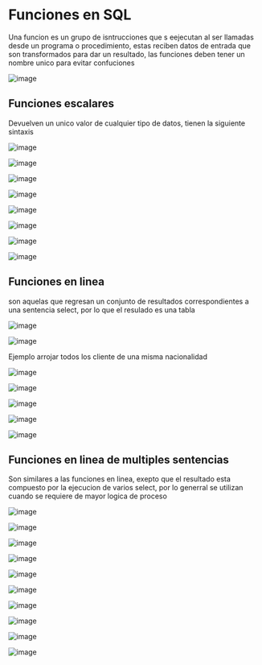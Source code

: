 # Funciones en SQL

Una funcion es un grupo de isntrucciones que s eejecutan al ser llamadas desde un programa o procedimiento, estas reciben datos de entrada que son transformados para dar un resultado, las funciones deben tener un nombre unico para evitar confuciones

![image](https://github.com/M1CaPe/Fundacion-carlos-slim-...-Administrador-de-bases-de-datos/assets/165348871/f6d7aeca-c406-4fe0-b84c-ade86f7e899c)

## Funciones escalares
Devuelven un unico valor de cualquier tipo de datos, tienen la siguiente sintaxis

![image](https://github.com/M1CaPe/Fundacion-carlos-slim-...-Administrador-de-bases-de-datos/assets/165348871/efc8ce6e-fe9f-43f0-b950-d2560f0047ce)

![image](https://github.com/M1CaPe/Fundacion-carlos-slim-...-Administrador-de-bases-de-datos/assets/165348871/331aab25-0e22-4470-8ce7-ee1ec0bc0c3f)

![image](https://github.com/M1CaPe/Fundacion-carlos-slim-...-Administrador-de-bases-de-datos/assets/165348871/06e6ff70-5afc-484d-9fef-a50574926902)

![image](https://github.com/M1CaPe/Fundacion-carlos-slim-...-Administrador-de-bases-de-datos/assets/165348871/4eb3da06-d383-424b-b1f8-415eb75cddd4)

![image](https://github.com/M1CaPe/Fundacion-carlos-slim-...-Administrador-de-bases-de-datos/assets/165348871/f3aff716-bc09-4ba3-802c-9de4a667317a)

![image](https://github.com/M1CaPe/Fundacion-carlos-slim-...-Administrador-de-bases-de-datos/assets/165348871/8393f503-3c1d-4169-bd34-1d0fa7819125)

![image](https://github.com/M1CaPe/Fundacion-carlos-slim-...-Administrador-de-bases-de-datos/assets/165348871/ad95a456-bdc2-4e0e-8a53-388ac7bcce02)

![image](https://github.com/M1CaPe/Fundacion-carlos-slim-...-Administrador-de-bases-de-datos/assets/165348871/27fae9ce-efd3-492e-98d9-49e3b3f94196)


## Funciones en linea
son aquelas que regresan un conjunto de resultados correspondientes a una sentencia select, por lo que el resulado es una tabla

![image](https://github.com/M1CaPe/Fundacion-carlos-slim-...-Administrador-de-bases-de-datos/assets/165348871/40108ffe-e0b1-4397-b59e-ac08fa7ba684)

![image](https://github.com/M1CaPe/Fundacion-carlos-slim-...-Administrador-de-bases-de-datos/assets/165348871/595aa1b3-3565-41dc-9991-407b5ad88985)

Ejemplo arrojar todos los cliente de una misma nacionalidad

![image](https://github.com/M1CaPe/Fundacion-carlos-slim-...-Administrador-de-bases-de-datos/assets/165348871/78de646d-59f4-4e12-aab0-596036fd613a)

![image](https://github.com/M1CaPe/Fundacion-carlos-slim-...-Administrador-de-bases-de-datos/assets/165348871/7d10f928-a026-4a35-8931-55b41a5e9958)

![image](https://github.com/M1CaPe/Fundacion-carlos-slim-...-Administrador-de-bases-de-datos/assets/165348871/18a96964-a043-42cb-8cf6-d9089e2c9368)

![image](https://github.com/M1CaPe/Fundacion-carlos-slim-...-Administrador-de-bases-de-datos/assets/165348871/ba16c992-fb65-4e09-b8c1-aba0333e4f2b)

![image](https://github.com/M1CaPe/Fundacion-carlos-slim-...-Administrador-de-bases-de-datos/assets/165348871/86501cf3-2fe9-4e94-a24f-2e575272f997)

## Funciones en linea de multiples sentencias
Son similares a las funciones en linea, exepto que el resultado esta compuesto por la ejecucion de varios select, por lo generral se utilizan cuando se requiere de mayor logica de proceso

![image](https://github.com/M1CaPe/Fundacion-carlos-slim-...-Administrador-de-bases-de-datos/assets/165348871/42f46ace-140b-425f-ad30-697bc02c497d)

![image](https://github.com/M1CaPe/Fundacion-carlos-slim-...-Administrador-de-bases-de-datos/assets/165348871/98b96f1f-1651-4904-acab-e77ae27a0e3d)

![image](https://github.com/M1CaPe/Fundacion-carlos-slim-...-Administrador-de-bases-de-datos/assets/165348871/3b113f07-bab2-4212-ba7e-835db39488d8)

![image](https://github.com/M1CaPe/Fundacion-carlos-slim-...-Administrador-de-bases-de-datos/assets/165348871/3ecf5127-0477-49a4-9b1b-5879a35dceeb)

![image](https://github.com/M1CaPe/Fundacion-carlos-slim-...-Administrador-de-bases-de-datos/assets/165348871/651e2f56-1b92-48cb-842d-a062f374b904)

![image](https://github.com/M1CaPe/Fundacion-carlos-slim-...-Administrador-de-bases-de-datos/assets/165348871/b1ab2675-9d79-4181-bf11-3cccd487c6b6)

![image](https://github.com/M1CaPe/Fundacion-carlos-slim-...-Administrador-de-bases-de-datos/assets/165348871/c289b0b0-3248-4cb3-a0e1-84c0724163eb)

![image](https://github.com/M1CaPe/Fundacion-carlos-slim-...-Administrador-de-bases-de-datos/assets/165348871/1ad16557-9df5-414e-a57b-e7ff07c83f17)

![image](https://github.com/M1CaPe/Fundacion-carlos-slim-...-Administrador-de-bases-de-datos/assets/165348871/136e2506-0bf4-4823-b41a-7b11b70773f5)

![image](https://github.com/M1CaPe/Fundacion-carlos-slim-...-Administrador-de-bases-de-datos/assets/165348871/3741b9f0-5a2e-43e5-bab2-aa07ea44880e)



